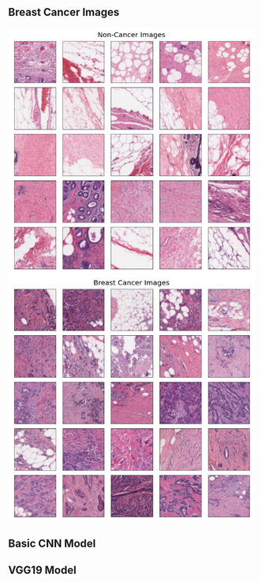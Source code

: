 # 

## Breast Cancer Images 

<img src="https://github.com/gimoonnam/CV/blob/main/non-Cancer-Images.png" width="500" height="500" />

<img src="https://github.com/gimoonnam/CV/blob/main/Cancer-Images.png" width="500" height="500" />



## Basic CNN Model 


## VGG19 Model 




